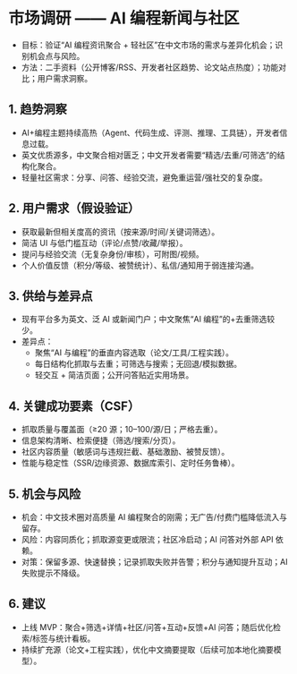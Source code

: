 # 市场调研 —— AI 编程新闻与社区

- 目标：验证“AI 编程资讯聚合 + 轻社区”在中文市场的需求与差异化机会；识别机会点与风险。
- 方法：二手资料（公开博客/RSS、开发者社区趋势、论文站点热度）；功能对比；用户需求洞察。

## 1. 趋势洞察

- AI+编程主题持续高热（Agent、代码生成、评测、推理、工具链），开发者信息过载。
- 英文优质源多，中文聚合相对匮乏；中文开发者需要“精选/去重/可筛选”的结构化聚合。
- 轻量社区需求：分享、问答、经验交流，避免重运营/强社交的复杂度。

## 2. 用户需求（假设验证）

- 获取最新但相关度高的资讯（按来源/时间/关键词筛选）。
- 简洁 UI 与低门槛互动（评论/点赞/收藏/举报）。
- 提问与经验交流（无复杂身份/审核），可附图/视频。
- 个人价值反馈（积分/等级、被赞统计）、私信/通知用于弱连接沟通。

## 3. 供给与差异点

- 现有平台多为英文、泛 AI 或新闻门户；中文聚焦“AI 编程”的+去重筛选较少。
- 差异点：
  - 聚焦“AI 与编程”的垂直内容选取（论文/工具/工程实践）。
  - 每日结构化抓取与去重；可筛选与搜索；无回退/模拟数据。
  - 轻交互 + 简洁页面；公开问答贴近实用场景。

## 4. 关键成功要素（CSF）

- 抓取质量与覆盖面（≥20 源；10–100/源/日；严格去重）。
- 信息架构清晰、检索便捷（筛选/搜索/分页）。
- 社区内容质量（敏感词与违规拦截、基础激励、被赞反馈）。
- 性能与稳定性（SSR/边缘资源、数据库索引、定时任务鲁棒）。

## 5. 机会与风险

- 机会：中文技术圈对高质量 AI 编程聚合的刚需；无广告/付费门槛降低流入与留存。
- 风险：内容同质化；抓取源变更或限流；社区冷启动；AI 问答对外部 API 依赖。
- 对策：保留多源、快速替换；记录抓取失败并告警；积分与通知提升互动；AI 失败提示不降级。

## 6. 建议

- 上线 MVP：聚合+筛选+详情+社区/问答+互动+反馈+AI 问答；随后优化检索/标签与统计看板。
- 持续扩充源（论文+工程实践），优化中文摘要提取（后续可加本地化摘要模型）。
